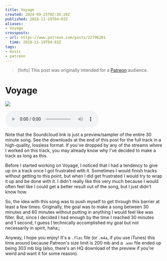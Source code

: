 ```yaml
---
title: Voyage
created: 2024-09-25T02:26:20Z
published: 2018-11-19T04:03Z
aliases:
- Voyage
crossposts:
- url: https://www.patreon.com/posts/22796201
  time: 2018-11-19T04:03Z
tags:
- music
- patreon
---
```


> [!info]
> This post was originally intended for a [Patreon](../tags/patreon.md) audience.

# Voyage

![](201811190403-voyage.png)

<audio controls="">
	<source src="201811190403-voyage.mp3" type="audio/mpeg">
</audio>

Note that the Soundcloud link is just a preview/sampler of the entire 30 minute song. See the downloads at the end of this post for the full track in a high-quality, lossless format. If you've dropped by any of the streams where I worked on this track, you may already know why I've decided to make a track as long as this.

Before I started working on Voyage, I noticed that I had a tendency to give up on a track once I got frustrated with it. Sometimes I would finish tracks without getting to this point, but when I did get frustrated I would try to wrap it up and be done with it. I didn't really like this very much because I would often feel like I could get a better result out of the song, but I just didn't know how.

So, the idea with this song was to push myself to get through this barrier at least a few times. Originally, the goal was to make a song between 30 minutes and 60 minutes without putting in anything I would feel like was filler. But, since I decided I had enough by the time I reached 30 minutes and 1 second, I guess I technically accomplished my goal but not necessarily in spirit, haha;;

Anyway, I hope you enjoy! It's a `.flac` file (or `.m4a`, if you use iTunes) this time around because Patreon's size limit is 200 mb and a `.wav` file ended up being 303 mb big (also, there's an HQ download of the preview if you're weird and want it for some reason).
